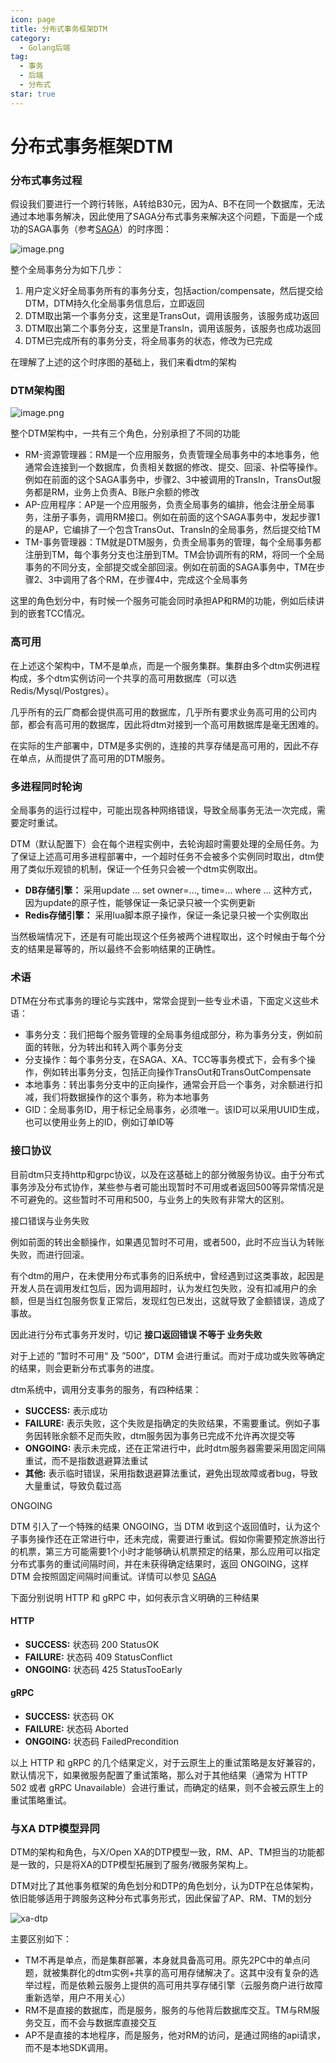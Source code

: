 ```yaml
---
icon: page
title: 分布式事务框架DTM
category:
  - Golang后端
tag:
  - 事务
  - 后端
  - 分布式
star: true
---
```

# 分布式事务框架DTM

### 分布式事务过程

假设我们要进行一个跨行转账，A转给B30元，因为A、B不在同一个数据库，无法通过本地事务解决，因此使用了SAGA分布式事务来解决这个问题，下面是一个成功的SAGA事务（参考[SAGA](https://dtm.pub/practice/saga.html)）的时序图：

![image.png](assets/image-20220605184103-9hdw11q.png)

整个全局事务分为如下几步：

1. 用户定义好全局事务所有的事务分支，包括action/compensate，然后提交给DTM，DTM持久化全局事务信息后，立即返回
2. DTM取出第一个事务分支，这里是TransOut，调用该服务，该服务成功返回
3. DTM取出第二个事务分支，这里是TransIn，调用该服务，该服务也成功返回
4. DTM已完成所有的事务分支，将全局事务的状态，修改为已完成

在理解了上述的这个时序图的基础上，我们来看dtm的架构

### DTM架构图

![image.png](assets/image-20220605184143-nomur2n.png)

整个DTM架构中，一共有三个角色，分别承担了不同的功能

* RM-资源管理器：RM是一个应用服务，负责管理全局事务中的本地事务，他通常会连接到一个数据库，负责相关数据的修改、提交、回滚、补偿等操作。例如在前面的这个SAGA事务中，步骤2、3中被调用的TransIn，TransOut服务都是RM，业务上负责A、B账户余额的修改
* AP-应用程序：AP是一个应用服务，负责全局事务的编排，他会注册全局事务，注册子事务，调用RM接口。例如在前面的这个SAGA事务中，发起步骤1的是AP，它编排了一个包含TransOut、TransIn的全局事务，然后提交给TM
* TM-事务管理器：TM就是DTM服务，负责全局事务的管理，每个全局事务都注册到TM，每个事务分支也注册到TM。TM会协调所有的RM，将同一个全局事务的不同分支，全部提交或全部回滚。例如在前面的SAGA事务中，TM在步骤2、3中调用了各个RM，在步骤4中，完成这个全局事务

这里的角色划分中，有时候一个服务可能会同时承担AP和RM的功能，例如后续讲到的嵌套TCC情况。

### 高可用

在上述这个架构中，TM不是单点，而是一个服务集群。集群由多个dtm实例进程构成，多个dtm实例访问一个共享的高可用数据库（可以选Redis/Mysql/Postgres）。

几乎所有的云厂商都会提供高可用的数据库，几乎所有要求业务高可用的公司内部，都会有高可用的数据库，因此将dtm对接到一个高可用数据库是毫无困难的。

在实际的生产部署中，DTM是多实例的，连接的共享存储是高可用的，因此不存在单点，从而提供了高可用的DTM服务。

### 多进程同时轮询

全局事务的运行过程中，可能出现各种网络错误，导致全局事务无法一次完成，需要定时重试。

DTM（默认配置下）会在每个进程实例中，去轮询超时需要处理的全局任务。为了保证上述高可用多进程部署中，一个超时任务不会被多个实例同时取出，dtm使用了类似乐观锁的机制，保证一个任务只会被一个dtm实例取出。

* **DB存储引擎：** 采用update ... set owner=..., time=... where ... 这种方式，因为update的原子性，能够保证一条记录只被一个实例更新
* **Redis存储引擎：** 采用lua脚本原子操作，保证一条记录只被一个实例取出

当然极端情况下，还是有可能出现这个任务被两个进程取出，这个时候由于每个分支的结果是幂等的，所以最终不会影响结果的正确性。

### 术语

DTM在分布式事务的理论与实践中，常常会提到一些专业术语，下面定义这些术语：

* 事务分支：我们把每个服务管理的全局事务组成部分，称为事务分支，例如前面的转账，分为转出和转入两个事务分支
* 分支操作：每个事务分支，在SAGA、XA、TCC等事务模式下，会有多个操作，例如转出事务分支，包括正向操作TransOut和TransOutCompensate
* 本地事务：转出事务分支中的正向操作，通常会开启一个事务，对余额进行扣减，我们将数据操作的这个事务，称为本地事务
* GID：全局事务ID，用于标记全局事务，必须唯一。该ID可以采用UUID生成，也可以使用业务上的ID，例如订单ID等

### 接口协议

目前dtm只支持http和grpc协议，以及在这基础上的部分微服务协议。由于分布式事务涉及分布式协作，某些参与者可能出现暂时不可用或者返回500等异常情况是不可避免的。这些暂时不可用和500，与业务上的失败有非常大的区别。

接口错误与业务失败

例如前面的转出金额操作，如果遇见暂时不可用，或者500，此时不应当认为转账失败，而进行回滚。

有个dtm的用户，在未使用分布式事务的旧系统中，曾经遇到过这类事故，起因是开发人员在调用发红包后，因为调用超时，认为发红包失败，没有扣减用户的余额，但是当红包服务恢复正常后，发现红包已发出，这就导致了金额错误，造成了事故。

因此进行分布式事务开发时，切记 **接口返回错误 不等于 业务失败**

对于上述的 ”暂时不可用“ 及 ”500“，DTM 会进行重试。而对于成功或失败等确定的结果，则会更新分布式事务的进度。

dtm系统中，调用分支事务的服务，有四种结果：

* **SUCCESS:** 表示成功
* **FAILURE:** 表示失败，这个失败是指确定的失败结果，不需要重试。例如子事务因转账余额不足而失败，dtm服务因为事务已完成不允许再次提交等
* **ONGOING:** 表示未完成，还在正常进行中，此时dtm服务器需要采用固定间隔重试，而不是指数退避算法重试
* **其他:** 表示临时错误，采用指数退避算法重试，避免出现故障或者bug，导致大量重试，导致负载过高

ONGOING

DTM 引入了一个特殊的结果 ONGOING，当 DTM 收到这个返回值时，认为这个子事务操作还在正常进行中，还未完成，需要进行重试。假如你需要预定旅游出行的机票，第三方可能需要1个小时才能够确认机票预定的结果，那么应用可以指定分布式事务的重试间隔时间，并在未获得确定结果时，返回 ONGOING，这样 DTM 会按照固定间隔时间重试。详情可以参见 [SAGA](https://dtm.pub/practice/saga.html)

下面分别说明 HTTP 和 gRPC 中，如何表示含义明确的三种结果

#### HTTP

* **SUCCESS:** 状态码 200 StatusOK
* **FAILURE:** 状态码 409 StatusConflict
* **ONGOING:** 状态码 425 StatusTooEarly

#### gRPC

* **SUCCESS:** 状态码 OK
* **FAILURE:** 状态码 Aborted
* **ONGOING:** 状态码 FailedPrecondition

以上 HTTP 和 gRPC 的几个结果定义，对于云原生上的重试策略是友好兼容的，默认情况下，如果微服务配置了重试策略，那么对于其他结果（通常为 HTTP 502 或者 gRPC Unavailable）会进行重试，而确定的结果，则不会被云原生上的重试策略重试。


### 与XA DTP模型异同

DTM的架构和角色，与X/Open XA的DTP模型一致，RM、AP、TM担当的功能都是一致的，只是将XA的DTP模型拓展到了服务/微服务架构上。

DTM对比了其他事务框架的角色划分和DTP的角色划分，认为DTP在总体架构，依旧能够适用于跨服务这种分布式事务形式，因此保留了AP、RM、TM的划分

![xa-dtp](https://dtm.pub/assets/xa-dtp.62f4d7d0.png)

主要区别如下：

* TM不再是单点，而是集群部署，本身就具备高可用。原先2PC中的单点问题，就被集群化的dtm实例+共享的高可用存储解决了。这其中没有复杂的选举过程，而是依赖云服务上提供的高可用共享存储引擎（云服务商户进行故障重新选举，用户不用关心）
* RM不是直接的数据库，而是服务，服务的与他背后数据库交互。TM与RM服务交互，而不会与数据库直接交互
* AP不是直接的本地程序，而是服务，他对RM的访问，是通过网络的api请求，而不是本地SDK调用。
